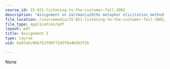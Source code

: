 ```yaml
---
course_id: 15-821-listening-to-the-customer-fall-2002
description: "Assignment on Zaltman\u2019s metaphor elicitation method."
file_location: /coursemedia/15-821-listening-to-the-customer-fall-2002/ba07a5c96b751f98f72d5f9a4b563f2b_assignment2.pdf
file_type: application/pdf
layout: pdf
title: Assignment 2
type: course
uid: ba07a5c96b751f98f72d5f9a4b563f2b

---
```

None